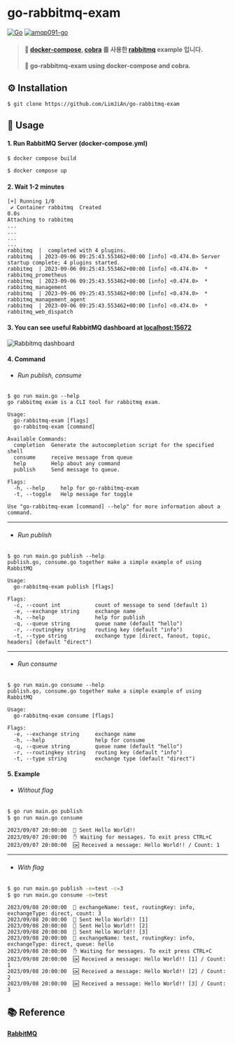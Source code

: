 # go-rabbitmq-exam
[![Go](https://img.shields.io/badge/go-1.21-blue.svg?style=for-the-badge&logo=go&logoColor=white)](https://go.dev/dl/)
[![amqp091-go](https://img.shields.io/badge/amqp091go-0.9.2-orange.svg?style=for-the-badge&logo=go&logoColor=white)](https://github.com/rabbitmq/amqp091-go)

> #### 🎯 [docker-compose](https://github.com/docker/compose), [cobra](https://github.com/spf13/cobra) 를 사용한 [rabbitmq](https://github.com/rabbitmq/amqp091-go) example 입니다.
> #### 🎯 go-rabbitmq-exam using docker-compose and cobra.


## ⚙️ Installation
```shell
$ git clone https://github.com/LimJiAn/go-rabbitmq-exam
```
## 👀 Usage
#### 1. Run RabbitMQ Server (docker-compose.yml)
```bash
$ docker compose build
```
```bash
$ docker compose up
```
#### 2. Wait 1-2 minutes
```console
[+] Running 1/0
 ✔ Container rabbitmq  Created                                                                                                                               0.0s
Attaching to rabbitmq
...
...
...
...
rabbitmq  |  completed with 4 plugins.
rabbitmq  | 2023-09-06 09:25:43.553462+00:00 [info] <0.474.0> Server startup complete; 4 plugins started.
rabbitmq  | 2023-09-06 09:25:43.553462+00:00 [info] <0.474.0>  * rabbitmq_prometheus
rabbitmq  | 2023-09-06 09:25:43.553462+00:00 [info] <0.474.0>  * rabbitmq_management
rabbitmq  | 2023-09-06 09:25:43.553462+00:00 [info] <0.474.0>  * rabbitmq_management_agent
rabbitmq  | 2023-09-06 09:25:43.553462+00:00 [info] <0.474.0>  * rabbitmq_web_dispatch

```
#### 3. You can see useful RabbitMQ dashboard at [localhost:15672](http://localhost:15672)
![Rabbitmq dashboard](https://github.com/LimJiAn/go-rabbitmq-exam/assets/85569173/73e8f14c-98e8-4c12-a59f-eca323a54816)

#### 4. Command
* ###### Run publish, consume
```
$ go run main.go --help
go rabbitmq exam is a CLI tool for rabbitmq exam.

Usage:
  go-rabbitmq-exam [flags]
  go-rabbitmq-exam [command]

Available Commands:
  completion  Generate the autocompletion script for the specified shell
  consume     receive message from queue
  help        Help about any command
  publish     Send message to queue.

Flags:
  -h, --help     help for go-rabbitmq-exam
  -t, --toggle   Help message for toggle

Use "go-rabbitmq-exam [command] --help" for more information about a command.
```
---
* ###### Run publish
```
$ go run main.go publish --help
publish.go, consume.go together make a simple example of using RabbitMQ

Usage:
  go-rabbitmq-exam publish [flags]

Flags:
  -c, --count int           count of message to send (default 1)
  -e, --exchange string     exchange name
  -h, --help                help for publish
  -q, --queue string        queue name (default "hello")
  -r, --routingkey string   routing key (default "info")
  -t, --type string         exchange type [direct, fanout, topic, headers] (default "direct")
```
---
* ###### Run consume
```
$ go run main.go consume --help
publish.go, consume.go together make a simple example of using RabbitMQ

Usage:
  go-rabbitmq-exam consume [flags]

Flags:
  -e, --exchange string     exchange name
  -h, --help                help for consume
  -q, --queue string        queue name (default "hello")
  -r, --routingkey string   routing key (default "info")
  -t, --type string         exchange type (default "direct")
```
#### 5. Example
* ###### Without flag
```bash
$ go run main.go publish
$ go run main.go consume
```
```console
2023/09/07 20:00:00  📧 Sent Hello World!!
2023/09/07 20:00:00  ✋ Waiting for messages. To exit press CTRL+C
2023/09/07 20:00:00  🆗 Received a message: Hello World!! / Count: 1
```
---
* ###### With flag
```bash
$ go run main.go publish -e=test -c=3
$ go run main.go consume -e=test
```
```console
2023/09/08 20:00:00  📮 exchangeName: test, routingKey: info, exchangeType: direct, count: 3
2023/09/08 20:00:00  📧 Sent Hello World!! [1]
2023/09/08 20:00:00  📧 Sent Hello World!! [2]
2023/09/08 20:00:00  📧 Sent Hello World!! [3]
2023/09/08 20:00:00  📮 exchangeName: test, routingKey: info, exchangeType: direct, queue: hello
2023/09/08 20:00:00  ✋ Waiting for messages. To exit press CTRL+C
2023/09/08 20:00:00  🆗 Received a message: Hello World!! [1] / Count: 1
2023/09/08 20:00:00  🆗 Received a message: Hello World!! [2] / Count: 2
2023/09/08 20:00:00  🆗 Received a message: Hello World!! [3] / Count: 3

```
## 📚 Reference
#### [RabbitMQ](https://www.rabbitmq.com/)
